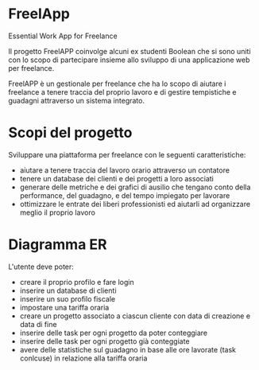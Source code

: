 # FreelApp
Essential Work App for Freelance

Il progetto FreelAPP coinvolge alcuni ex studenti Boolean che si sono uniti con lo scopo di partecipare insieme allo sviluppo di una applicazione web per freelance.

FreelAPP è un gestionale per freelance che ha lo scopo di aiutare i freelance a tenere traccia del proprio lavoro e di gestire tempistiche e guadagni attraverso un sistema integrato.

# Scopi del progetto
Sviluppare una piattaforma per freelance con le seguenti caratteristiche:
- aiutare a tenere traccia del lavoro orario attraverso un contatore
- tenere un database dei clienti e dei progetti a loro associati
- generare delle metriche e dei grafici di ausilio che tengano conto della performance, del guadagno, e del tempo impiegato per lavorare
- ottimizzare le entrate dei liberi professionisti ed aiutarli ad organizzare meglio il proprio lavoro

# Diagramma ER
L'utente deve poter:
- creare il proprio profilo e fare login
- inserire un database di clienti
- inserire un suo profilo fiscale
- impostare una tariffa oraria
- creare un progetto associato a ciascun cliente con data di creazione e data di fine
- inserire delle task per ogni progetto da poter conteggiare
- inserire delle task per ogni progetto già conteggiate
- avere delle statistiche sul guadagno in base alle ore lavorate (task conlcuse) in relazione alla tariffa oraria
